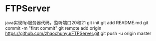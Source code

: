 FTPServer
=========

java实现ftp服务器代码，监听端口20和21
git init
git add README.md
git commit -m "first commit"
git remote add origin https://github.com/zhaochunyu/FTPServer.git
git push -u origin master
